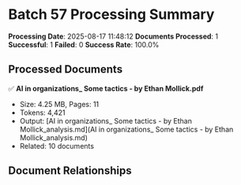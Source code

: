 # Batch 57 Processing Summary

**Processing Date**: 2025-08-17 11:48:12
**Documents Processed**: 1
**Successful**: 1
**Failed**: 0
**Success Rate**: 100.0%

## Processed Documents

✅ **AI in organizations_ Some tactics - by Ethan Mollick.pdf**
   - Size: 4.25 MB, Pages: 11
   - Tokens: 4,421
   - Output: [AI in organizations_ Some tactics - by Ethan Mollick_analysis.md](AI in organizations_ Some tactics - by Ethan Mollick_analysis.md)
   - Related: 10 documents

## Document Relationships
